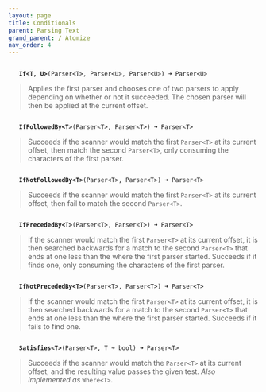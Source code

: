 ```yaml
---
layout: page
title: Conditionals
parent: Parsing Text
grand_parent: / Atomize
nav_order: 4
---
```


<code class="stratagyn-method-signature">
   <b class="stratagyn-method-name">If&lt;T, U&gt;</b>(Parser&lt;T&gt;, Parser&lt;U&gt;, Parser&lt;U&gt;) &#10140; Parser&lt;U&gt;
</code>

> Applies the first parser and chooses one of two parsers to apply depending on whether or not it succeeded.
> The chosen parser will then be applied at the current offset.

<code class="stratagyn-method-signature">
   <b class="stratagyn-method-name">IfFollowedBy&lt;T&gt;</b>(Parser&lt;T&gt;, Parser&lt;T&gt;) &#10140; Parser&lt;T&gt;
</code>

> Succeeds if the scanner would match the first `Parser<T>` at its current offset, then match the second `Parser<T>`,
> only consuming the characters of the first parser.

<code class="stratagyn-method-signature">
   <b class="stratagyn-method-name">IfNotFollowedBy&lt;T&gt;</b>(Parser&lt;T&gt;, Parser&lt;T&gt;) &#10140; Parser&lt;T&gt;
</code>

> Succeeds if the scanner would match the first `Parser<T>` at its current offset, then fail to match the second `Parser<T>`.

<code class="stratagyn-method-signature">
   <b class="stratagyn-method-name">IfPrecededBy&lt;T&gt;</b>(Parser&lt;T&gt;, Parser&lt;T&gt;) &#10140; Parser&lt;T&gt;
</code>

> If the scanner would match the first `Parser<T>` at its current offset, it is then searched backwards for a match 
> to the second `Parser<T>` that ends at one less than the where the first parser started.
> Succeeds if it finds one, only consuming the characters of the first parser.

<code class="stratagyn-method-signature">
   <b class="stratagyn-method-name">IfNotPrecededBy&lt;T&gt;</b>(Parser&lt;T&gt;, Parser&lt;T&gt;) &#10140; Parser&lt;T&gt;
</code>

> If the scanner would match the first `Parser<T>` at its current offset, it is then searched backwards for a match 
> to the second `Parser<T>` that ends at one less than the where the first parser started.
> Succeeds if it fails to find one.

<code class="stratagyn-method-signature">
   <b class="stratagyn-method-name">Satisfies&lt;T&gt;</b>(Parser&lt;T&gt;, T &#10140; bool) &#10140; Parser&lt;T&gt;
</code>

> Succeeds if the scanner would match the `Parser<T>` at its current offset, and the resulting value passes the given test.
> *Also implemented as* `Where<T>`.